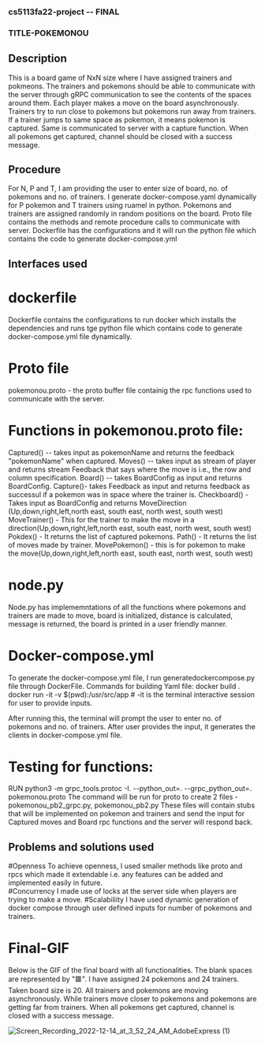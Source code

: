 ### cs5113fa22-project -- FINAL
### TITLE-POKEMONOU

## Description
This is a board game of NxN size where I have assigned trainers and pokmeons. The trainers and pokemons should be able to communicate with the server through gRPC communication to see the contents of the spaces around them. Each player makes a move on the board asynchronously. Trainers try to run close to pokemons but pokemons run away from trainers. If a trainer jumps to same space as pokemon, it means pokemon is captured. Same is communicated to server with a capture function. When all pokemons get captured, channel should be closed with a success message.


## Procedure
For N, P and T, I am providing the user to enter size of board, no. of pokemons and no. of trainers.
I generate docker-compose.yaml dynamically for P pokemon and T trainers using ruamel in python. Pokemons and trainers are assigned randomly in random positions on the board.
Proto file contains the methods and remote procedure calls to communicate with server. Dockerfile has the configurations and it will run the python file which contains the code to generate docker-compose.yml

## Interfaces used
# dockerfile
Dockerfile contains the configurations to run docker which installs the dependencies and runs tge python file which contains code to generate docker-compose.yml file dynamically.

# Proto file
pokemonou.proto - the proto buffer file containig the rpc functions used to communicate with the server.

# Functions in pokemonou.proto file:
Captured() --  takes input as pokemonName and returns the feedback "pokemonName" when captured.
Moves() --  takes input as stream of player and returns stream Feedback that says where the move is i.e., the row and column specification.
Board() -- takes BoardConfig as input and returns BoardConfig.
Capture()- takes Feedback as input and returns feedback as successul if a pokemon was in space where the trainer is.
Checkboard() - Takes input as BoardConfig and returns MoveDirection (Up,down,right,left,north east, south east, north west, south west)
MoveTrainer() - This for the trainer to make the move in a direction(Up,down,right,left,north east, south east, north west, south west)
Pokdex() - It returns the list of captured pokemons.
Path() - It returns the list of moves made by trainer.
MovePokemon() - this is for pokemon to make the move(Up,down,right,left,north east, south east, north west, south west)

# node.py
Node.py has implememntations of all the functions where pokemons and trainers are made to move, board is initialized, distance is calculated, message is returned, the board is printed in a user friendly manner.

# Docker-compose.yml

To generate the docker-compose.yml file, I run generatedockercompose.py file through DockerFile.
Commands for building Yaml file:
docker build .
docker run -it -v $(pwd):/usr/src/app <imageid>   # -it is the terminal interactive session for user to provide inputs.

After running this, the terminal will prompt the user to enter no. of pokemons and no. of trainers. After user provides the input, it generates the clients in docker-compose.yml file.

# Testing for functions:
RUN python3 -m grpc_tools.protoc -I. --python_out=. --grpc_python_out=. pokemonou.proto 
The command will be run for proto to create 2 files - pokemonou_pb2_grpc.py, pokemonou_pb2.py
These files will contain stubs that will be implemented on pokemon and trainers and send the input for Captured moves and Board rpc functions and the server will respond back.

## Problems and solutions used
#Openness
To achieve openness, I used smaller methods like proto and rpcs which made it extendable i.e. any features can be added and implemented easily in future. \
#Concurrency
I made use of locks at the server side when players are trying to make a move.
#Scalabiliity
I have used dynamic generation of docker compose through user defined inputs for number of pokemons and trainers.

# Final-GIF

Below is the GIF of the final board with all functionalities. The blank spaces are represented by "🟥". I have assigned 24 pokemons and 24 trainers. Taken board size is 20. All trainers and pokemons are moving asynchronously. While trainers move closer to pokemons and pokemons are getting far from trainers. When all pokemons get captured, channel is closed with a success message.




![Screen_Recording_2022-12-14_at_3_52_24_AM_AdobeExpress (1)](https://user-images.githubusercontent.com/114453047/207621823-84d10ea8-cbed-4f0d-a60d-e7308269ff8c.gif)







